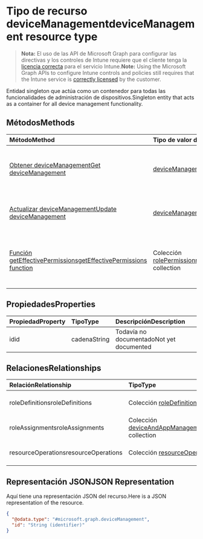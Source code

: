 # <a name="devicemanagement-resource-type"></a><span data-ttu-id="8d97d-101">Tipo de recurso deviceManagement</span><span class="sxs-lookup"><span data-stu-id="8d97d-101">deviceManagement resource type</span></span>

> <span data-ttu-id="8d97d-102">**Nota:** El uso de las API de Microsoft Graph para configurar las directivas y los controles de Intune requiere que el cliente tenga la [licencia correcta](https://go.microsoft.com/fwlink/?linkid=839381) para el servicio Intune.</span><span class="sxs-lookup"><span data-stu-id="8d97d-102">**Note:** Using the Microsoft Graph APIs to configure Intune controls and policies still requires that the Intune service is [correctly licensed](https://go.microsoft.com/fwlink/?linkid=839381) by the customer.</span></span>

<span data-ttu-id="8d97d-103">Entidad singleton que actúa como un contenedor para todas las funcionalidades de administración de dispositivos.</span><span class="sxs-lookup"><span data-stu-id="8d97d-103">Singleton entity that acts as a container for all device management functionality.</span></span>
## <a name="methods"></a><span data-ttu-id="8d97d-104">Métodos</span><span class="sxs-lookup"><span data-stu-id="8d97d-104">Methods</span></span>
|<span data-ttu-id="8d97d-105">Método</span><span class="sxs-lookup"><span data-stu-id="8d97d-105">Method</span></span>|<span data-ttu-id="8d97d-106">Tipo de valor devuelto</span><span class="sxs-lookup"><span data-stu-id="8d97d-106">Return Type</span></span>|<span data-ttu-id="8d97d-107">Descripción</span><span class="sxs-lookup"><span data-stu-id="8d97d-107">Description</span></span>|
|:---|:---|:---|
|[<span data-ttu-id="8d97d-108">Obtener deviceManagement</span><span class="sxs-lookup"><span data-stu-id="8d97d-108">Get deviceManagement</span></span>](../api/intune_rbac_devicemanagement_get.md)|[<span data-ttu-id="8d97d-109">deviceManagement</span><span class="sxs-lookup"><span data-stu-id="8d97d-109">deviceManagement</span></span>](../resources/intune_rbac_devicemanagement.md)|<span data-ttu-id="8d97d-110">Lea las propiedades y las relaciones del objeto [deviceManagement](../resources/intune_rbac_devicemanagement.md).</span><span class="sxs-lookup"><span data-stu-id="8d97d-110">Read properties and relationships of [plannerTaskDetails](../resources/intune_rbac_devicemanagement.md) object.</span></span>|
|[<span data-ttu-id="8d97d-111">Actualizar deviceManagement</span><span class="sxs-lookup"><span data-stu-id="8d97d-111">Update deviceManagement</span></span>](../api/intune_rbac_devicemanagement_update.md)|[<span data-ttu-id="8d97d-112">deviceManagement</span><span class="sxs-lookup"><span data-stu-id="8d97d-112">deviceManagement</span></span>](../resources/intune_rbac_devicemanagement.md)|<span data-ttu-id="8d97d-113">Actualice las propiedades de un objeto [deviceManagement](../resources/intune_rbac_devicemanagement.md).</span><span class="sxs-lookup"><span data-stu-id="8d97d-113">Update the properties of a [calendar](../resources/intune_rbac_devicemanagement.md) object.</span></span>|
|[<span data-ttu-id="8d97d-114">Función getEffectivePermissions</span><span class="sxs-lookup"><span data-stu-id="8d97d-114">getEffectivePermissions function</span></span>](../api/intune_rbac_devicemanagement_geteffectivepermissions.md)|<span data-ttu-id="8d97d-115">Colección [rolePermission](../resources/intune_rbac_rolepermission.md)</span><span class="sxs-lookup"><span data-stu-id="8d97d-115">[rolePermission](../resources/intune_rbac_rolepermission.md) collection</span></span>|<span data-ttu-id="8d97d-116">Recupera los permisos efectivos del usuario autenticado actualmente</span><span class="sxs-lookup"><span data-stu-id="8d97d-116">Retrieves the effective permissions of the currently authenticated user</span></span>|

## <a name="properties"></a><span data-ttu-id="8d97d-117">Propiedades</span><span class="sxs-lookup"><span data-stu-id="8d97d-117">Properties</span></span>
|<span data-ttu-id="8d97d-118">Propiedad</span><span class="sxs-lookup"><span data-stu-id="8d97d-118">Property</span></span>|<span data-ttu-id="8d97d-119">Tipo</span><span class="sxs-lookup"><span data-stu-id="8d97d-119">Type</span></span>|<span data-ttu-id="8d97d-120">Descripción</span><span class="sxs-lookup"><span data-stu-id="8d97d-120">Description</span></span>|
|:---|:---|:---|
|<span data-ttu-id="8d97d-121">id</span><span class="sxs-lookup"><span data-stu-id="8d97d-121">id</span></span>|<span data-ttu-id="8d97d-122">cadena</span><span class="sxs-lookup"><span data-stu-id="8d97d-122">String</span></span>|<span data-ttu-id="8d97d-123">Todavía no documentado</span><span class="sxs-lookup"><span data-stu-id="8d97d-123">Not yet documented</span></span>|

## <a name="relationships"></a><span data-ttu-id="8d97d-124">Relaciones</span><span class="sxs-lookup"><span data-stu-id="8d97d-124">Relationships</span></span>
|<span data-ttu-id="8d97d-125">Relación</span><span class="sxs-lookup"><span data-stu-id="8d97d-125">Relationship</span></span>|<span data-ttu-id="8d97d-126">Tipo</span><span class="sxs-lookup"><span data-stu-id="8d97d-126">Type</span></span>|<span data-ttu-id="8d97d-127">Descripción</span><span class="sxs-lookup"><span data-stu-id="8d97d-127">Description</span></span>|
|:---|:---|:---|
|<span data-ttu-id="8d97d-128">roleDefinitions</span><span class="sxs-lookup"><span data-stu-id="8d97d-128">roleDefinitions</span></span>|<span data-ttu-id="8d97d-129">Colección [roleDefinition](../resources/intune_rbac_roledefinition.md)</span><span class="sxs-lookup"><span data-stu-id="8d97d-129">[roleDefinition](../resources/intune_rbac_roledefinition.md) collection</span></span>|<span data-ttu-id="8d97d-130">Las definiciones de roles.</span><span class="sxs-lookup"><span data-stu-id="8d97d-130">The Role Definitions.</span></span>|
|<span data-ttu-id="8d97d-131">roleAssignments</span><span class="sxs-lookup"><span data-stu-id="8d97d-131">roleAssignments</span></span>|<span data-ttu-id="8d97d-132">Colección [deviceAndAppManagementRoleAssignment](../resources/intune_rbac_deviceandappmanagementroleassignment.md)</span><span class="sxs-lookup"><span data-stu-id="8d97d-132">[deviceAndAppManagementRoleAssignment](../resources/intune_rbac_deviceandappmanagementroleassignment.md) collection</span></span>|<span data-ttu-id="8d97d-133">Las asignaciones de roles.</span><span class="sxs-lookup"><span data-stu-id="8d97d-133">The Role Assignments.</span></span>|
|<span data-ttu-id="8d97d-134">resourceOperations</span><span class="sxs-lookup"><span data-stu-id="8d97d-134">resourceOperations</span></span>|<span data-ttu-id="8d97d-135">Colección [resourceOperation](../resources/intune_rbac_resourceoperation.md)</span><span class="sxs-lookup"><span data-stu-id="8d97d-135">[resourceOperation](../resources/intune_rbac_resourceoperation.md) collection</span></span>|<span data-ttu-id="8d97d-136">Las operaciones de recursos.</span><span class="sxs-lookup"><span data-stu-id="8d97d-136">The Resource Operations.</span></span>|

## <a name="json-representation"></a><span data-ttu-id="8d97d-137">Representación JSON</span><span class="sxs-lookup"><span data-stu-id="8d97d-137">JSON Representation</span></span>
<span data-ttu-id="8d97d-138">Aquí tiene una representación JSON del recurso.</span><span class="sxs-lookup"><span data-stu-id="8d97d-138">Here is a JSON representation of the resource.</span></span>
<!-- {
  "blockType": "resource",
  "keyProperty": "id",
  "@odata.type": "microsoft.graph.deviceManagement"
}
-->
``` json
{
  "@odata.type": "#microsoft.graph.deviceManagement",
  "id": "String (identifier)"
}
```



